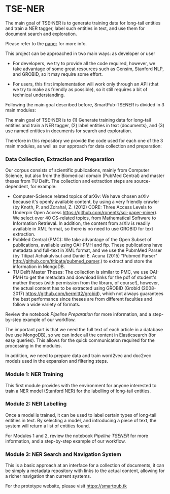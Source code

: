 # TSE-NER

The main goal of TSE-NER is to generate training data for long-tail entities and train a NER tagger, 
label such entities in text, and use them for document search and exploration.

Please refer to the [paper](http://iswc2018.semanticweb.org/sessions/tse-ner-an-iterative-approach-for-long-tail-entity-extraction-in-scientific-publications/) for more info.

This project can be approached in two main ways: as developer or user

* For developers, we try to provide all the code required, however, we take advantage of some great 
resources such as Gensim, Stanford NLP, and GROBID, so it may require some effort.

* For users, this first implementation will work only through an API (that we try to make as friendly 
as possible), so it still requires a bit of technical understanding.

Following the main goal described before, SmartPub-TSENER is divided in 3 main modules: 

The main goal of TSE-NER is to (1) Generate training data for long-tail entities and train a NER tagger, 
(2) label entities in text (documents), and (3) use named entities in documents for search and exploration.

Therefore in this repository we provide the code used for each one of the 3 main modules, 
as well as our approach for data collection and preparation:

### Data Collection, Extraction and Preparation
Our corpus consists of scientific publications, mainly from Computer Science, but also from the Biomedical
domain (PubMed Central) and master theses from TU Delft. 
The collection and extraction steps are source-dependent, for example:
* Computer-Science related topics of arXiv: We have chosen arXiv because it's openly available content, by using a very friendly crawler (by  Knoth, P. and Zdrahal, Z. (2012) CORE: Three Access Levels to Underpin Open Access https://github.com/ronentk/sci-paper-miner). 
We select over 40 CS-related topics, from Mathematical Software to Information Retrieval. 
In addition, the content from arXiv is readily available in XML format, so there is no need to use GROBID for text extraction.
* PubMed Central (PMC): We take advantage of the Open Subset of publications, available using OAI-PMH and ftp. 
These publications have metadata and full-text in XML format, and we use the PubmMed Parser 
(by Titipat Achakulvisut and Daniel E. Acuna (2015) "Pubmed Parser" http://github.com/titipata/pubmed_parser.)
to extract and store the information in MongoDB.
* TU Delft Master Theses: The collection is similar to PMC, we use OAI-PMH to get the metadata and download 
 links for the pdf of student's mather theses (with permission from the library, of course!), however, the
 actual content has to be extracted using GROBID (Grobid (2008-2017) https://github.com/kermitt2/grobid),
 which not always guarantees the best performance since theses are from different faculties and follow 
 a wide variety of formats.
 
Review the notebook *Pipeline Preparation* for more information, and a step-by-step example of our workflow.

The important part is that we need the full text of each article in a database (we use MongoDB), so we can index all the content in Elasticsearch (for easy queries).
This allows for the quick communication required for the processing in the modules.

In addition, we need to prepare data and train word2vec and doc2vec models used in the expansion and 
filtering steps.

### Module 1: NER Training
This first module provides with the environment for anyone interested to train a NER model (Stanford NER) 
for the labelling of long-tail entities.

### Module 2: NER Labelling
Once a model is trained, it can be used to label certain types of long-tail entities in text.
By selecting a model, and introducing a piece of text, the system will return a list of entities found.

For Modules 1 and 2, review the notebook *Pipeline TSENER* for more information, and a step-by-step example of our workflow.

### Module 3: NER Search and Navigation System
This is a basic approach at an interface for a collection of documents, it can be simply a metadata repository
with links to the actual content, allowing for a richer navigation than current systems.

For the prototype website, please visit https://smartpub.tk 
